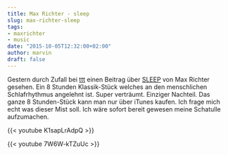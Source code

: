 ```yaml
---
title: Max Richter - sleep
slug: max-richter-sleep
tags:
- maxrichter
- music
date: "2015-10-05T12:32:00+02:00"
author: marvin
draft: false
---
```


Gestern durch Zufall bei [ttt](http://www.daserste.de/information/wissen-kultur/ttt/videos/max-richter-sleep-100.html) einen Beitrag über [SLEEP](http://www.deutschegrammophon.com/de/cat/4795267) von Max Richter gesehen. Ein 8 Stunden Klassik-Stück welches an den menschlichen Schlafrhythmus angelehnt ist. Super verträumt. Einziger Nachteil. Das ganze 8 Stunden-Stück kann man nur über iTunes kaufen. Ich frage mich echt was dieser Mist soll. Ich wäre sofort bereit gewesen meine Schatulle aufzumachen.

{{< youtube K1sapLrAdpQ >}}

{{< youtube 7W6W-kTZuUc >}}